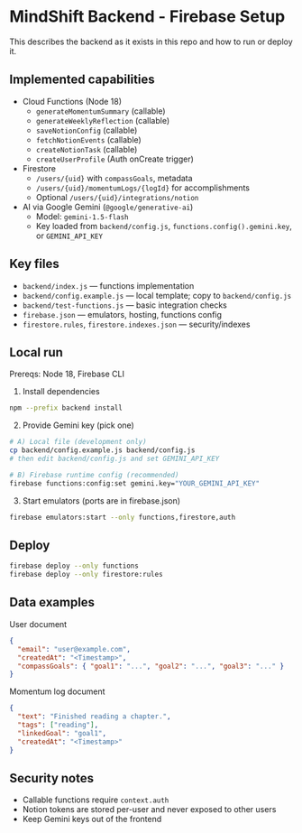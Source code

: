 # MindShift Backend - Firebase Setup

This describes the backend as it exists in this repo and how to run or deploy it.

## Implemented capabilities

- Cloud Functions (Node 18)
  - `generateMomentumSummary` (callable)
  - `generateWeeklyReflection` (callable)
  - `saveNotionConfig` (callable)
  - `fetchNotionEvents` (callable)
  - `createNotionTask` (callable)
  - `createUserProfile` (Auth onCreate trigger)
- Firestore
  - `/users/{uid}` with `compassGoals`, metadata
  - `/users/{uid}/momentumLogs/{logId}` for accomplishments
  - Optional `/users/{uid}/integrations/notion`
- AI via Google Gemini (`@google/generative-ai`)
  - Model: `gemini-1.5-flash`
  - Key loaded from `backend/config.js`, `functions.config().gemini.key`, or `GEMINI_API_KEY`

## Key files

- `backend/index.js` — functions implementation
- `backend/config.example.js` — local template; copy to `backend/config.js`
- `backend/test-functions.js` — basic integration checks
- `firebase.json` — emulators, hosting, functions config
- `firestore.rules`, `firestore.indexes.json` — security/indexes

## Local run

Prereqs: Node 18, Firebase CLI

1) Install dependencies
```bash
npm --prefix backend install
```

2) Provide Gemini key (pick one)
```bash
# A) Local file (development only)
cp backend/config.example.js backend/config.js
# then edit backend/config.js and set GEMINI_API_KEY

# B) Firebase runtime config (recommended)
firebase functions:config:set gemini.key="YOUR_GEMINI_API_KEY"
```

3) Start emulators (ports are in firebase.json)
```bash
firebase emulators:start --only functions,firestore,auth
```

## Deploy

```bash
firebase deploy --only functions
firebase deploy --only firestore:rules
```

## Data examples

User document
```json
{
  "email": "user@example.com",
  "createdAt": "<Timestamp>",
  "compassGoals": { "goal1": "...", "goal2": "...", "goal3": "..." }
}
```

Momentum log document
```json
{
  "text": "Finished reading a chapter.",
  "tags": ["reading"],
  "linkedGoal": "goal1",
  "createdAt": "<Timestamp>"
}
```

## Security notes

- Callable functions require `context.auth`
- Notion tokens are stored per-user and never exposed to other users
- Keep Gemini keys out of the frontend
